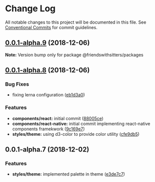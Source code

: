 # Change Log

All notable changes to this project will be documented in this file.
See [Conventional Commits](https://conventionalcommits.org) for commit guidelines.

## [0.0.1-alpha.9](https://github.com/friends-with-sitters/packages/compare/v0.0.1-alpha.8...v0.0.1-alpha.9) (2018-12-06)

**Note:** Version bump only for package @friendswithsitters/packages





## [0.0.1-alpha.8](https://github.com/friends-with-sitters/packages/compare/v0.0.1-alpha.7...v0.0.1-alpha.8) (2018-12-06)


### Bug Fixes

* fixing lerna configuration ([eb1d3a0](https://github.com/friends-with-sitters/packages/commit/eb1d3a0))


### Features

* **components/react:** initial commit ([88005ce](https://github.com/friends-with-sitters/packages/commit/88005ce))
* **components/react-native:** initial commit implementing react-native components framekwork ([9c169e7](https://github.com/friends-with-sitters/packages/commit/9c169e7))
* **styles/theme:** using d3-color to provide color utility ([cfe9db5](https://github.com/friends-with-sitters/packages/commit/cfe9db5))





## 0.0.1-alpha.7 (2018-12-02)


### Features

* **styles/theme:** implemented palette in theme ([e3de7c7](https://github.com/friends-with-sitters/packages/commit/e3de7c7))
